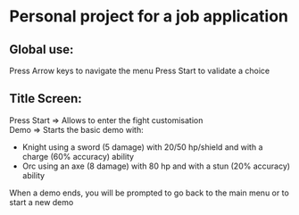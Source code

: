
# Personal project for a job application

## Global use: 

Press Arrow keys to navigate the menu
Press Start to validate a choice

## Title Screen:

Press Start => Allows to enter the fight customisation  
Demo => Starts the basic demo with:  
  - Knight using a sword (5 damage) with 20/50 hp/shield and with a charge (60% accuracy) ability  
  - Orc using an axe (8 damage) with 80 hp and with a stun (20% accuracy) ability  
	
When a demo ends, you will be prompted to go back to the main menu or to start a new demo
